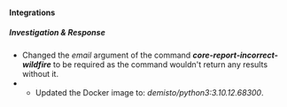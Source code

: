 
#### Integrations

##### Investigation & Response
- Changed the *email* argument of the command ***core-report-incorrect-wildfire*** to be required as the command wouldn't return any results without it.
- - Updated the Docker image to: *demisto/python3:3.10.12.68300*.
